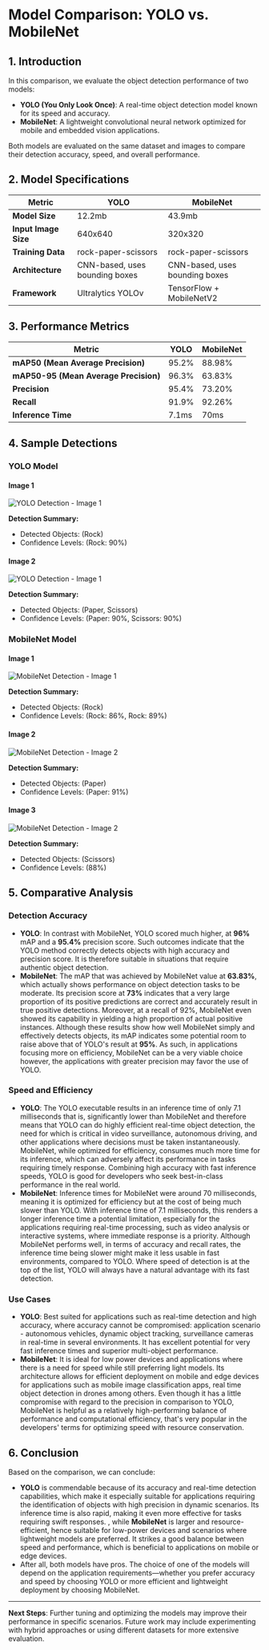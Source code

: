 # Model Comparison: YOLO vs. MobileNet

## 1. Introduction
In this comparison, we evaluate the object detection performance of two models:
- **YOLO (You Only Look Once)**: A real-time object detection model known for its speed and accuracy.
- **MobileNet**: A lightweight convolutional neural network optimized for mobile and embedded vision applications.

Both models are evaluated on the same dataset and images to compare their detection accuracy, speed, and overall performance.

## 2. Model Specifications

| Metric            | YOLO                         | MobileNet                    |
|-------------------|------------------------------|------------------------------|
| **Model Size**     | 12.2mb               | 43.9mb                |
| **Input Image Size** | 640x640            | 320x320              |
| **Training Data**  | rock-paper-scissors  | rock-paper-scissors  |
| **Architecture**   | CNN-based, uses bounding boxes | CNN-based, uses bounding boxes       |
| **Framework**      | Ultralytics YOLOv           | TensorFlow + MobileNetV2     |

## 3. Performance Metrics

| Metric                | YOLO                            | MobileNet                         |
|-----------------------|---------------------------------|-----------------------------------|
| **mAP50 (Mean Average Precision)** | 95.2%          | 88.98%                   |
| **mAP50-95 (Mean Average Precision)** | 96.3%          | 63.83%                   |
| **Precision**          | 95.4%                 | 73.20%                   |
| **Recall**             | 91.9%                 | 92.26%                   |
| **Inference Time**     | 7.1ms     | 70ms       |

## 4. Sample Detections

### YOLO Model

#### Image 1
![YOLO Detection - Image 1](../images/YOLO_RESULTS/content/runs/detect/train/val_batch0_pred.jpg)

**Detection Summary:**
- Detected Objects: (Rock)
- Confidence Levels: (Rock: 90%)

#### Image 2
![YOLO Detection - Image 1](../images/YOLO_RESULTS/content/runs/detect/train/val_batch2_pred.jpg)

**Detection Summary:**
- Detected Objects: (Paper, Scissors)
- Confidence Levels: (Paper: 90%, Scissors: 90%)

### MobileNet Model

#### Image 1
![MobileNet Detection - Image 1](../images/SSD_RESULTS/rock.png)

**Detection Summary:**
- Detected Objects: (Rock)
- Confidence Levels: (Rock: 86%, Rock: 89%)

#### Image 2
![MobileNet Detection - Image 2](../images/SSD_RESULTS/paper.png)

**Detection Summary:**
- Detected Objects: (Paper)
- Confidence Levels: (Paper: 91%)

#### Image 3
![MobileNet Detection - Image 2](../images/SSD_RESULTS/scissors.png)

**Detection Summary:**
- Detected Objects: (Scissors)
- Confidence Levels: (88%)


## 5. Comparative Analysis

### Detection Accuracy
- **YOLO**: In contrast with MobileNet, YOLO scored much higher, at **96%** mAP and a **95.4%** precision score. Such outcomes indicate that the YOLO method correctly detects objects with high accuracy and precision score. It is therefore suitable in situations that require authentic object detection.
- **MobileNet**: The mAP that was achieved by MobileNet value at **63.83%**, which actually shows performance on object detection tasks to be moderate. Its precision score at **73%** indicates that a very large proportion of its positive predictions are correct and accurately result in true positive detections. Moreover, at a recall of 92%, MobileNet even showed its capability in yielding a high proportion of actual positive instances. Although these results show how well MobileNet simply and effectively detects objects, its mAP indicates some potential room to raise above that of YOLO's result at **95%**. As such, in applications focusing more on efficiency, MobileNet can be a very viable choice however, the applications with greater precision may favor the use of YOLO.

### Speed and Efficiency
- **YOLO**: The YOLO executable results in an inference time of only 7.1 milliseconds that is, significantly lower than MobileNet and therefore means that YOLO can do highly efficient real-time object detection, the need for which is critical in video surveillance, autonomous driving, and other applications where decisions must be taken instantaneously. MobileNet, while optimized for efficiency, consumes much more time for its inference, which can adversely affect its performance in tasks requiring timely response. Combining high accuracy with fast inference speeds, YOLO is good for developers who seek best-in-class performance in the real world.
- **MobileNet**: Inference times for MobileNet were around 70 milliseconds, meaning it is optimized for efficiency but at the cost of being much slower than YOLO. With inference time of 7.1 milliseconds, this renders a longer inference time a potential limitation, especially for the applications requiring real-time processing, such as video analysis or interactive systems, where immediate response is a priority. Although MobileNet performs well, in terms of accuracy and recall rates, the inference time being slower might make it less usable in fast environments, compared to YOLO. Where speed of detection is at the top of the list, YOLO will always have a natural advantage with its fast detection.

### Use Cases
- **YOLO**: Best suited for applications such as real-time detection and high accuracy, where accuracy cannot be compromised: application scenario - autonomous vehicles, dynamic object tracking, surveillance cameras in real-time in several environments. It has excellent potential for very fast inference times and superior multi-object performance.
- **MobileNet**: It is ideal for low power devices and applications where there is a need for speed while still preferring light models.    Its architecture allows for efficient deployment on mobile and edge devices for applications such as mobile image classification apps, real time object detection in drones among others. Even though it has a little compromise with regard to the precision in comparison to YOLO, MobileNet is helpful as a relatively high-performing balance of performance and computational efficiency, that's very popular in the developers' terms for optimizing speed with resource conservation. 

## 6. Conclusion
Based on the comparison, we can conclude:
- **YOLO** is commendable because of its accuracy and real-time detection capabilities, which make it especially suitable for applications requiring the identification of objects with high precision in dynamic scenarios. Its inference time is also rapid, making it even more effective for tasks requiring swift responses.
, while **MobileNet** is larger and resource-efficient, hence suitable for low-power devices and scenarios where lightweight models are preferred. It strikes a good balance between speed and performance, which is beneficial to applications on mobile or edge devices.
- After all, both models have pros. The choice of one of the models will depend on the application requirements—whether you prefer accuracy and speed by choosing YOLO or more efficient and lightweight deployment by choosing MobileNet.

---

**Next Steps**:
Further tuning and optimizing the models may improve their performance in specific scenarios. Future work may include experimenting with hybrid approaches or using different datasets for more extensive evaluation.

